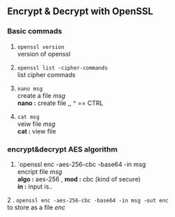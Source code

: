 ## Encrypt & Decrypt with OpenSSL

### Basic commads
1. `openssl version`  
version of openssl  
    
2. `openssl list -cipher-commands`  
list cipher commads  
    
3. `nano msg`  
create a file _msg_  
**nano :** create file ,,   ^ == CTRL  
    
4. `cat msg`  
veiw file _msg_  
**cat :** view file  
    
### encrypt&decrypt AES algorithm 

1. `openssl enc -aes-256-cbc -base64 -in msg  
encript file _msg_  
**algo :** aes-256 , **mod :** cbc (kind of secure)  
**in :** input is..  

2 . `openssl enc -aes-256-cbc -base64 -in msg -out enc`  
to store as a file _enc_



